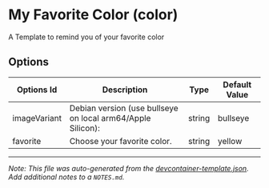 
# My Favorite Color (color)

A Template to remind you of your favorite color

## Options

| Options Id | Description | Type | Default Value |
|-----|-----|-----|-----|
| imageVariant | Debian version (use bullseye on local arm64/Apple Silicon): | string | bullseye |
| favorite | Choose your favorite color. | string | yellow |



---

_Note: This file was auto-generated from the [devcontainer-template.json](https://github.com/devcontainers/template-starter/blob/main/src/color/devcontainer-template.json).  Add additional notes to a `NOTES.md`._
